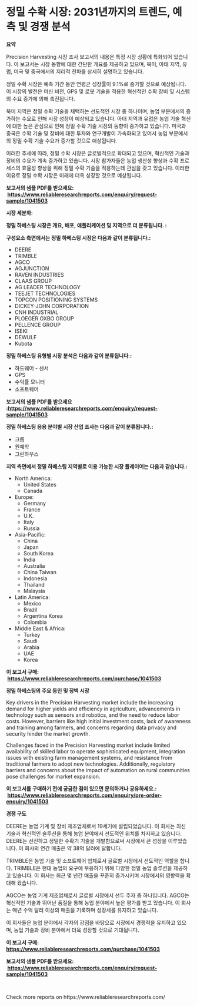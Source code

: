 <p><h1>정밀 수확 시장: 2031년까지의 트렌드, 예측 및 경쟁 분석</h1></p><p><strong>요약</strong></p>
<p><p>Precision Harvesting 시장 조사 보고서의 내용은 특정 시장 상황에 특화되어 있습니다. 이 보고서는 시장 동향에 대한 간단한 개요를 제공하고 있으며, 북미, 아태 지역, 유럽, 미국 및 중국에서의 지리적 전파를 상세히 설명하고 있습니다.</p><p>정밀 수확 시장은 예측 기간 동안 연평균 성장률이 9.1%로 증가할 것으로 예상됩니다. 이 시장의 발전은 머신 비전, GPS 및 로봇 기술을 적용한 혁신적인 수확 장비 및 시스템의 수요 증가에 의해 촉진됩니다.</p><p>북미 지역은 정밀 수확 기술을 채택하는 선도적인 시장 중 하나이며, 농업 부문에서의 증가하는 수요로 인해 시장 성장이 예상되고 있습니다. 아태 지역과 유럽은 농업 기술 혁신에 대한 높은 관심으로 인해 정밀 수확 기술 시장의 동향이 증가하고 있습니다. 미국과 중국은 수확 기술 및 장비에 대한 투자와 연구개발이 가속화되고 있어서 농업 부문에서의 정밀 수확 기술 수요가 증가할 것으로 예상됩니다.</p><p>이러한 추세에 따라, 정밀 수확 시장은 글로벌적으로 확대되고 있으며, 혁신적인 기술과 장비의 수요가 계속 증가하고 있습니다. 시장 참가자들은 농업 생산성 향상과 수확 프로세스의 효율성 향상을 위해 정밀 수확 기술을 적용하는데 관심을 갖고 있습니다. 이러한 이유로 정밀 수확 시장은 미래에 더욱 성장할 것으로 예상됩니다.</p></p>
<p><strong>보고서의 샘플 PDF를 받으세요: &nbsp;<a href="https://www.reliableresearchreports.com/enquiry/request-sample/1041503">https://www.reliableresearchreports.com/enquiry/request-sample/1041503</a></strong></p>
<p><strong>시장 세분화:</strong></p>
<p><strong> 정밀 하베스팅 시장은 개요, 배포, 애플리케이션 및 지역으로 더 분류됩니다. :</strong></p>
<p><strong>구성요소 측면에서는 정밀 하베스팅 시장은 다음과 같이 분류됩니다.:</strong></p>
<p><ul><li>DEERE</li><li>TRIMBLE</li><li>AGCO</li><li>AGJUNCTION</li><li>RAVEN INDUSTRIES</li><li>CLAAS GROUP</li><li>AG LEADER TECHNOLOGY</li><li>TEEJET TECHNOLOGIES</li><li>TOPCON POSITIONING SYSTEMS</li><li>DICKEY-JOHN CORPORATION</li><li>CNH INDUSTRIAL</li><li>PLOEGER OXBO GROUP</li><li>PELLENCE GROUP</li><li>ISEKI</li><li>DEWULF</li><li>Kubota</li></ul></p>
<p><strong> 정밀 하베스팅 유형별 시장 분석은 다음과 같이 분류됩니다.:</strong></p>
<p><ul><li>하드웨어 - 센서</li><li>GPS</li><li>수익률 모니터</li><li>소프트웨어</li></ul></p>
<p><strong>보고서의 샘플 PDF를 받으세요 :<a href="https://www.reliableresearchreports.com/enquiry/request-sample/1041503">https://www.reliableresearchreports.com/enquiry/request-sample/1041503</a></strong></p>
<p><strong> 정밀 하베스팅 응용 분야별 시장 산업 조사는 다음과 같이 분류됩니다.:</strong></p>
<p><ul><li>크롭</li><li>원예학</li><li>그린하우스</li></ul></p>
<p><strong>지역 측면에서 정밀 하베스팅 지역별로 이용 가능한 시장 플레이어는 다음과 같습니다.:</strong></p>
<p><ul>
    <li>
        North America:
        <ul>
            <li>United States</li>
            <li>Canada</li>
        </ul>
    </li>
    <li>
        Europe:
        <ul>
            <li>Germany</li>
            <li>France</li>
            <li>U.K.</li>
            <li>Italy</li>
            <li>Russia</li>
        </ul>
    </li>
    <li>
        Asia-Pacific:
        <ul>
            <li>China</li>
            <li>Japan</li>
            <li>South Korea</li>
            <li>India</li>
            <li>Australia</li>
            <li>China Taiwan</li>
            <li>Indonesia</li>
            <li>Thailand</li>
            <li>Malaysia</li>
        </ul>
    </li>
    <li>
        Latin America:
        <ul>
            <li>Mexico</li>
            <li>Brazil</li>
            <li>Argentina Korea</li>
            <li>Colombia</li>
        </ul>
    </li>
    <li>
        Middle East & Africa:
        <ul>
            <li>Turkey</li>
            <li>Saudi</li>
            <li>Arabia</li>
            <li>UAE</li>
            <li>Korea</li>
        </ul>
    </li>
    </ul></p>
<p><strong>이 보고서 구매: &nbsp;<a href="https://www.reliableresearchreports.com/purchase/1041503">https://www.reliableresearchreports.com/purchase/1041503</a></strong></p>
<p><strong>정밀 하베스팅의 주요 동인 및 장벽 시장</strong></p>
<p><p>Key drivers in the Precision Harvesting market include the increasing demand for higher yields and efficiency in agriculture, advancements in technology such as sensors and robotics, and the need to reduce labor costs. However, barriers like high initial investment costs, lack of awareness and training among farmers, and concerns regarding data privacy and security hinder the market growth.</p><p>Challenges faced in the Precision Harvesting market include limited availability of skilled labor to operate sophisticated equipment, integration issues with existing farm management systems, and resistance from traditional farmers to adopt new technologies. Additionally, regulatory barriers and concerns about the impact of automation on rural communities pose challenges for market expansion.</p></p>
<p><strong>이 보고서를 구매하기 전에 궁금한 점이 있으면 문의하거나 공유하세요.: &nbsp;<a href="https://www.reliableresearchreports.com/enquiry/pre-order-enquiry/1041503">https://www.reliableresearchreports.com/enquiry/pre-order-enquiry/1041503</a></strong></p>
<p><strong>경쟁 구도</strong></p>
<p><p>DEERE는 농업 기계 및 장비 제조업체로서 19세기에 설립되었습니다. 이 회사는 최신 기술과 혁신적인 솔루션을 통해 농업 분야에서 선도적인 위치를 차지하고 있습니다. DEERE는 선진하고 정밀한 수확기 기술을 개발함으로써 시장에서 큰 성장을 이루었습니다. 이 회사의 연간 매출은 약 38억 달러에 달합니다.</p><p>TRIMBLE은 농업 기술 및 소프트웨어 업체로서 글로벌 시장에서 선도적인 역할을 합니다. TRIMBLE은 현대 농업의 요구에 부응하기 위해 다양한 정밀 농업 솔루션을 제공하고 있습니다. 이 회사는 최근 몇 년간 매출을 꾸준히 증가시키며 시장에서의 영향력을 확대해 왔습니다.</p><p>AGCO는 농업 기계 제조업체로서 글로벌 시장에서 선두 주자 중 하나입니다. AGCO는 혁신적인 기술과 뛰어난 품질을 통해 농업 분야에서 높은 평가를 받고 있습니다. 이 회사는 매년 수억 달러 이상의 매출을 기록하며 성장세를 유지하고 있습니다. </p><p>이 회사들은 농업 분야에서 각자의 강점을 바탕으로 시장에서 경쟁력을 유지하고 있으며, 농업 기술과 장비 분야에서 더욱 성장할 것으로 기대됩니다.</p></p>
<p><strong>이 보고서 구매: &nbsp; <a href="https://www.reliableresearchreports.com/purchase/1041503">https://www.reliableresearchreports.com/purchase/1041503</a></strong></p>
<p><strong>보고서의 샘플 PDF를 받으세요: &nbsp;<a href="https://www.reliableresearchreports.com/enquiry/request-sample/1041503">https://www.reliableresearchreports.com/enquiry/request-sample/1041503</a></strong><strong></strong></p>
<p>&nbsp;</p>
<p>Check more reports on https://www.reliableresearchreports.com/</p>